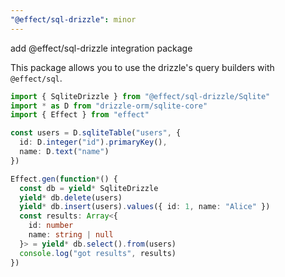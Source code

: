 ```yaml
---
"@effect/sql-drizzle": minor
---
```


add @effect/sql-drizzle integration package

This package allows you to use the drizzle's query builders with
`@effect/sql`.

```ts
import { SqliteDrizzle } from "@effect/sql-drizzle/Sqlite"
import * as D from "drizzle-orm/sqlite-core"
import { Effect } from "effect"

const users = D.sqliteTable("users", {
  id: D.integer("id").primaryKey(),
  name: D.text("name")
})

Effect.gen(function*() {
  const db = yield* SqliteDrizzle
  yield* db.delete(users)
  yield* db.insert(users).values({ id: 1, name: "Alice" })
  const results: Array<{
    id: number
    name: string | null
  }> = yield* db.select().from(users)
  console.log("got results", results)
})
```
